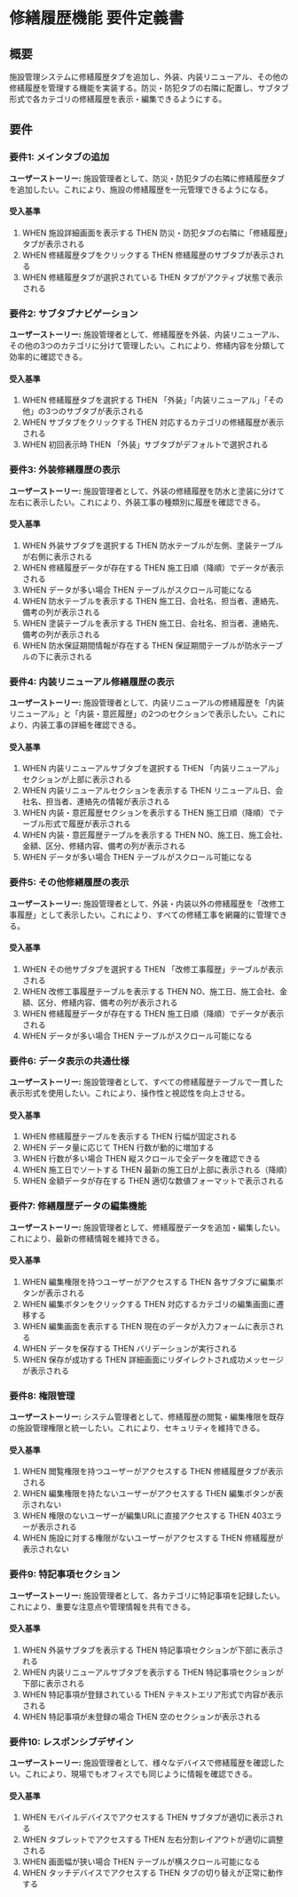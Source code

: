 # 修繕履歴機能 要件定義書

## 概要

施設管理システムに修繕履歴タブを追加し、外装、内装リニューアル、その他の修繕履歴を管理する機能を実装する。防災・防犯タブの右隣に配置し、サブタブ形式で各カテゴリの修繕履歴を表示・編集できるようにする。

## 要件

### 要件1: メインタブの追加

**ユーザーストーリー:** 施設管理者として、防災・防犯タブの右隣に修繕履歴タブを追加したい。これにより、施設の修繕履歴を一元管理できるようになる。

#### 受入基準

1. WHEN 施設詳細画面を表示する THEN 防災・防犯タブの右隣に「修繕履歴」タブが表示される
2. WHEN 修繕履歴タブをクリックする THEN 修繕履歴のサブタブが表示される
3. WHEN 修繕履歴タブが選択されている THEN タブがアクティブ状態で表示される

### 要件2: サブタブナビゲーション

**ユーザーストーリー:** 施設管理者として、修繕履歴を外装、内装リニューアル、その他の3つのカテゴリに分けて管理したい。これにより、修繕内容を分類して効率的に確認できる。

#### 受入基準

1. WHEN 修繕履歴タブを選択する THEN 「外装」「内装リニューアル」「その他」の3つのサブタブが表示される
2. WHEN サブタブをクリックする THEN 対応するカテゴリの修繕履歴が表示される
3. WHEN 初回表示時 THEN 「外装」サブタブがデフォルトで選択される

### 要件3: 外装修繕履歴の表示

**ユーザーストーリー:** 施設管理者として、外装の修繕履歴を防水と塗装に分けて左右に表示したい。これにより、外装工事の種類別に履歴を確認できる。

#### 受入基準

1. WHEN 外装サブタブを選択する THEN 防水テーブルが左側、塗装テーブルが右側に表示される
2. WHEN 修繕履歴データが存在する THEN 施工日順（降順）でデータが表示される
3. WHEN データが多い場合 THEN テーブルがスクロール可能になる
4. WHEN 防水テーブルを表示する THEN 施工日、会社名、担当者、連絡先、備考の列が表示される
5. WHEN 塗装テーブルを表示する THEN 施工日、会社名、担当者、連絡先、備考の列が表示される
6. WHEN 防水保証期間情報が存在する THEN 保証期間テーブルが防水テーブルの下に表示される

### 要件4: 内装リニューアル修繕履歴の表示

**ユーザーストーリー:** 施設管理者として、内装リニューアルの修繕履歴を「内装リニューアル」と「内装・意匠履歴」の2つのセクションで表示したい。これにより、内装工事の詳細を確認できる。

#### 受入基準

1. WHEN 内装リニューアルサブタブを選択する THEN 「内装リニューアル」セクションが上部に表示される
2. WHEN 内装リニューアルセクションを表示する THEN リニューアル日、会社名、担当者、連絡先の情報が表示される
3. WHEN 内装・意匠履歴セクションを表示する THEN 施工日順（降順）でテーブル形式で履歴が表示される
4. WHEN 内装・意匠履歴テーブルを表示する THEN NO、施工日、施工会社、金額、区分、修繕内容、備考の列が表示される
5. WHEN データが多い場合 THEN テーブルがスクロール可能になる

### 要件5: その他修繕履歴の表示

**ユーザーストーリー:** 施設管理者として、外装・内装以外の修繕履歴を「改修工事履歴」として表示したい。これにより、すべての修繕工事を網羅的に管理できる。

#### 受入基準

1. WHEN その他サブタブを選択する THEN 「改修工事履歴」テーブルが表示される
2. WHEN 改修工事履歴テーブルを表示する THEN NO、施工日、施工会社、金額、区分、修繕内容、備考の列が表示される
3. WHEN 修繕履歴データが存在する THEN 施工日順（降順）でデータが表示される
4. WHEN データが多い場合 THEN テーブルがスクロール可能になる

### 要件6: データ表示の共通仕様

**ユーザーストーリー:** 施設管理者として、すべての修繕履歴テーブルで一貫した表示形式を使用したい。これにより、操作性と視認性を向上させる。

#### 受入基準

1. WHEN 修繕履歴テーブルを表示する THEN 行幅が固定される
2. WHEN データ量に応じて THEN 行数が動的に増加する
3. WHEN 行数が多い場合 THEN 縦スクロールで全データを確認できる
4. WHEN 施工日でソートする THEN 最新の施工日が上部に表示される（降順）
5. WHEN 金額データが存在する THEN 適切な数値フォーマットで表示される

### 要件7: 修繕履歴データの編集機能

**ユーザーストーリー:** 施設管理者として、修繕履歴データを追加・編集したい。これにより、最新の修繕情報を維持できる。

#### 受入基準

1. WHEN 編集権限を持つユーザーがアクセスする THEN 各サブタブに編集ボタンが表示される
2. WHEN 編集ボタンをクリックする THEN 対応するカテゴリの編集画面に遷移する
3. WHEN 編集画面を表示する THEN 現在のデータが入力フォームに表示される
4. WHEN データを保存する THEN バリデーションが実行される
5. WHEN 保存が成功する THEN 詳細画面にリダイレクトされ成功メッセージが表示される

### 要件8: 権限管理

**ユーザーストーリー:** システム管理者として、修繕履歴の閲覧・編集権限を既存の施設管理権限と統一したい。これにより、セキュリティを維持できる。

#### 受入基準

1. WHEN 閲覧権限を持つユーザーがアクセスする THEN 修繕履歴タブが表示される
2. WHEN 編集権限を持たないユーザーがアクセスする THEN 編集ボタンが表示されない
3. WHEN 権限のないユーザーが編集URLに直接アクセスする THEN 403エラーが表示される
4. WHEN 施設に対する権限がないユーザーがアクセスする THEN 修繕履歴が表示されない

### 要件9: 特記事項セクション

**ユーザーストーリー:** 施設管理者として、各カテゴリに特記事項を記録したい。これにより、重要な注意点や管理情報を共有できる。

#### 受入基準

1. WHEN 外装サブタブを表示する THEN 特記事項セクションが下部に表示される
2. WHEN 内装リニューアルサブタブを表示する THEN 特記事項セクションが下部に表示される
3. WHEN 特記事項が登録されている THEN テキストエリア形式で内容が表示される
4. WHEN 特記事項が未登録の場合 THEN 空のセクションが表示される

### 要件10: レスポンシブデザイン

**ユーザーストーリー:** 施設管理者として、様々なデバイスで修繕履歴を確認したい。これにより、現場でもオフィスでも同じように情報を確認できる。

#### 受入基準

1. WHEN モバイルデバイスでアクセスする THEN サブタブが適切に表示される
2. WHEN タブレットでアクセスする THEN 左右分割レイアウトが適切に調整される
3. WHEN 画面幅が狭い場合 THEN テーブルが横スクロール可能になる
4. WHEN タッチデバイスでアクセスする THEN タブの切り替えが正常に動作する